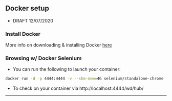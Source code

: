 ## Docker setup

- DRAFT 12/07/2020

### Install Docker

More info on downloading & installing Docker [here](https://docs.docker.com/get-docker/)

### Browsing w/ Docker Selenium

- You can run the following to launch your container:

``` bash
docker run -d -p 4444:4444 -v --shm-mem=4G selenium/standalone-chrome
```

- To check on your container via http://localhost:4444/wd/hub/
_________
